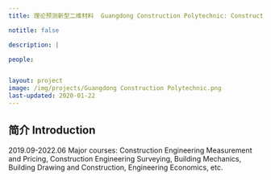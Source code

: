 ```yaml
---
title: 理论预测新型二维材料  Guangdong Construction Polytechnic: Construction Engineering Technology

notitle: false

description: |

people:


layout: project
image: /img/projects/Guangdong Construction Polytechnic.png
last-updated: 2020-01-22
---
```


## 简介 Introduction

2019.09-2022.06 Major courses: Construction Engineering Measurement and Pricing, Construction Engineering Surveying, Building Mechanics, Building Drawing and Construction, Engineering Economics, etc.
